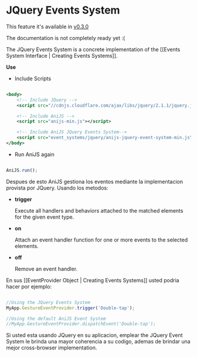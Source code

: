 JQuery Events System
============================================
This feature it's available in [v0.3.0](https://github.com/anijs/anijs/tree/v0.3.0)

The documentation is not completely ready yet :(


The JQuery Events System is a concrete implementation of the [[Events System Interface | Creating Events Systems]].

**Use**

- Include Scripts

```xml

<body>
	<!-- Include JQuery -->
	<script src="//cdnjs.cloudflare.com/ajax/libs/jquery/2.1.1/jquery.js"></script>

	<!-- Include AniJS -->
	<script src="anijs-min.js"></script>

	<!-- Include AniJS JQuery Events System-->
	<script src="event_systems/jquery/anijs-jquery-event-system-min.js"></script>
</body>

```

- Run AniJS again

```javascript

AniJS.run();

```

Despues de esto AniJS gestiona los eventos mediante la implementacion provista por JQuery. Usando los metodos:

- **trigger**

	Execute all handlers and behaviors attached to the matched elements for the given event type.

- **on**
	
	Attach an event handler function for one or more events to the selected elements.

- **off**

	Remove an event handler.

En sus [[EventProvider Object | Creating Events Systems]] usted podria hacer por ejemplo:

```javascript

//Using the JQuery Events System
MyApp.GestureEventProvider.trigger('Double-tap');

//Using the default AniJS Event System
//MyApp.GestureEventProvider.dispatchEvent('Double-tap');

```

Si usted esta usando JQuery en su aplicacion, emplear the JQuery Event System le brinda una mayor coherencia a su codigo, ademas de brindar una mejor cross-browser implementation.
